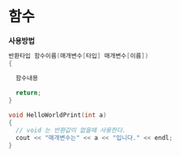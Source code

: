 # 함수

**사용방법**
```C++
반환타입 함수이름(매개변수[타입] 매개변수[이름])
{

  함수내용
  
  return;
}
```
```C++
void HelloWorldPrint(int a)
{
  // void 는 반환값이 없을때 사용한다.
  cout << "매개변수는" << a << "입니다." << endl;
}
```
```C++
```
